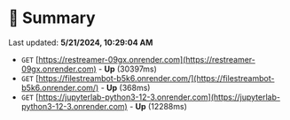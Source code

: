 # 📖 Summary
Last updated: **5/21/2024, 10:29:04 AM**

- `GET` [https://restreamer-09gx.onrender.com](https://restreamer-09gx.onrender.com) - **Up** (30397ms)
- `GET` [https://filestreambot-b5k6.onrender.com/](https://filestreambot-b5k6.onrender.com/) - **Up** (368ms)
- `GET` [https://jupyterlab-python3-12-3.onrender.com](https://jupyterlab-python3-12-3.onrender.com) - **Up** (12288ms)
